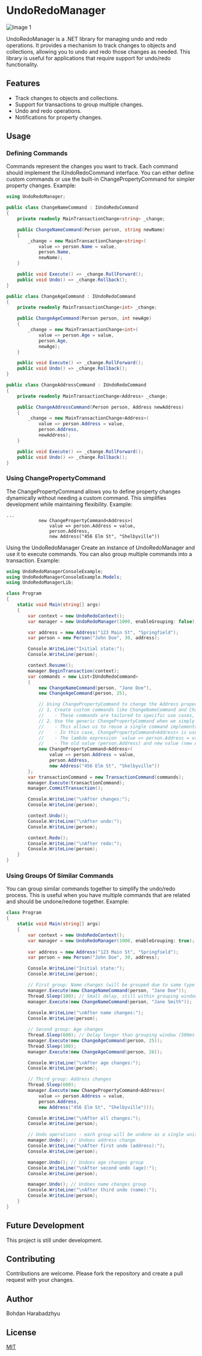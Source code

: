 # UndoRedoManager
![Image 1](Screenshots/Screen1.png)

UndoRedoManager is a .NET library for managing undo and redo operations. It provides a mechanism to track changes to objects and collections, allowing you to undo and redo those changes as needed. This library is useful for applications that require support for undo/redo functionality.

## Features

- Track changes to objects and collections.
- Support for transactions to group multiple changes.
- Undo and redo operations.
- Notifications for property changes.

## Usage
### Defining Commands

Commands represent the changes you want to track. Each command should implement the IUndoRedoCommand interface. You can either define custom commands or use the built-in ChangePropertyCommand for simpler property changes. Example:

```csharp
using UndoRedoManager;

public class ChangeNameCommand : IUndoRedoCommand
{
    private readonly MainTransactionChange<string> _change;

    public ChangeNameCommand(Person person, string newName)
    {
        _change = new MainTransactionChange<string>(
            value => person.Name = value,
            person.Name,
            newName);
    }

    public void Execute() => _change.RollForward();
    public void Undo() => _change.Rollback();
}

public class ChangeAgeCommand : IUndoRedoCommand
{
    private readonly MainTransactionChange<int> _change;

    public ChangeAgeCommand(Person person, int newAge)
    {
        _change = new MainTransactionChange<int>(
            value => person.Age = value,
            person.Age,
            newAge);
    }

    public void Execute() => _change.RollForward();
    public void Undo() => _change.Rollback();
}

public class ChangeAddressCommand : IUndoRedoCommand
{
    private readonly MainTransactionChange<Address> _change;

    public ChangeAddressCommand(Person person, Address newAddress)
    {
        _change = new MainTransactionChange<Address>(
            value => person.Address = value,
            person.Address,
            newAddress);
    }

    public void Execute() => _change.RollForward();
    public void Undo() => _change.Rollback();
}
```

### Using ChangePropertyCommand
The ChangePropertyCommand allows you to define property changes dynamically without needing a custom command. This simplifies development while maintaining flexibility. Example:

```
...
            new ChangePropertyCommand<Address>(
                value => person.Address = value,
                person.Address,
                new Address("456 Elm St", "Shelbyville"))
```

Using the UndoRedoManager
Create an instance of UndoRedoManager and use it to execute commands. You can also group multiple commands into a transaction. Example:

```csharp
using UndoRedoManagerConsoleExample;
using UndoRedoManagerConsoleExample.Models;
using UndoRedoManagerLib;

class Program
{
    static void Main(string[] args)
    {
        var context = new UndoRedoContext();
        var manager = new UndoRedoManager(1000, enableGrouping: false); // Stack size and Disable grouping for this example

        var address = new Address("123 Main St", "Springfield");
        var person = new Person("John Doe", 30, address);

        Console.WriteLine("Initial state:");
        Console.WriteLine(person);

        context.Resume();
        manager.BeginTransaction(context);
        var commands = new List<IUndoRedoCommand>
        {
            new ChangeNameCommand(person, "Jane Doe"),
            new ChangeAgeCommand(person, 25),

            // Using ChangePropertyCommand to change the Address property of the Person object.
            // 1. Create custom commands like ChangeNameCommand and ChangeAgeCommand for specific properties.
            //    - These commands are tailored to specific use cases, often encapsulating additional logic or validation.
            // 2. Use the generic ChangePropertyCommand when we simply need to change a property value without custom logic.
            //    - This allows us to reuse a single command implementation for any property of any object.
            //    - In this case, ChangePropertyCommand<Address> is used to change the Address property of the Person object.
            //    - The lambda expression `value => person.Address = value` specifies how the property should be updated.
            //    - The old value (person.Address) and new value (new Address("456 Elm St", "Shelbyville")) are provided for undo/redo functionality.
            new ChangePropertyCommand<Address>(
                value => person.Address = value,
                person.Address,
                new Address("456 Elm St", "Shelbyville"))
        };
        var transactionCommand = new TransactionCommand(commands);
        manager.Execute(transactionCommand);
        manager.CommitTransaction();

        Console.WriteLine("\nAfter changes:");
        Console.WriteLine(person);

        context.Undo();
        Console.WriteLine("\nAfter undo:");
        Console.WriteLine(person);

        context.Redo();
        Console.WriteLine("\nAfter redo:");
        Console.WriteLine(person);
    }
}
```

### Using Groups Of Similar Commands
You can group similar commands together to simplify the undo/redo process. This is useful when you have multiple commands that are related and should be undone/redone together. Example:

```csharp
class Program
{
    static void Main(string[] args)
    {
        var context = new UndoRedoContext();
        var manager = new UndoRedoManager(1000, enableGrouping: true); // Enable grouping
    
        var address = new Address("123 Main St", "Springfield");
        var person = new Person("John Doe", 30, address);

        Console.WriteLine("Initial state:");
        Console.WriteLine(person);

        // First group: Name changes (will be grouped due to same type and timing)
        manager.Execute(new ChangeNameCommand(person, "Jane Doe"));
        Thread.Sleep(100); // Small delay, still within grouping window
        manager.Execute(new ChangeNameCommand(person, "Jane Smith"));
    
        Console.WriteLine("\nAfter name changes:");
        Console.WriteLine(person);

        // Second group: Age changes
        Thread.Sleep(600); // Delay longer than grouping window (500ms default)
        manager.Execute(new ChangeAgeCommand(person, 25));
        Thread.Sleep(100);
        manager.Execute(new ChangeAgeCommand(person, 26));

        Console.WriteLine("\nAfter age changes:");
        Console.WriteLine(person);

        // Third group: Address changes
        Thread.Sleep(600);
        manager.Execute(new ChangePropertyCommand<Address>(
            value => person.Address = value,
            person.Address,
            new Address("456 Elm St", "Shelbyville")));

        Console.WriteLine("\nAfter all changes:");
        Console.WriteLine(person);

        // Undo operations - each group will be undone as a single unit
        manager.Undo(); // Undoes address change
        Console.WriteLine("\nAfter first undo (address):");
        Console.WriteLine(person);

        manager.Undo(); // Undoes age changes group
        Console.WriteLine("\nAfter second undo (age):");
        Console.WriteLine(person);

        manager.Undo(); // Undoes name changes group
        Console.WriteLine("\nAfter third undo (name):");
        Console.WriteLine(person);
    }
}
```

## Future Development

This project is still under development.

## Contributing

Contributions are welcome. Please fork the repository and create a pull request with your changes.

## Author

Bohdan Harabadzhyu

## License

[MIT](https://choosealicense.com/licenses/mit/)
